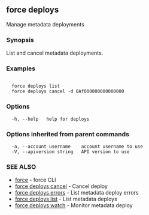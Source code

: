 ## force deploys

Manage metadata deployments

### Synopsis


List and cancel metadata deployments.


### Examples

```

  force deploys list
  force deploys cancel -d 0Af000000000000000

```

### Options

```
  -h, --help   help for deploys
```

### Options inherited from parent commands

```
  -a, --account username    account username to use
  -V, --apiversion string   API version to use
```

### SEE ALSO

* [force](force.md)	 - force CLI
* [force deploys cancel](force_deploys_cancel.md)	 - Cancel deploy
* [force deploys errors](force_deploys_errors.md)	 - List metadata deploy errors
* [force deploys list](force_deploys_list.md)	 - List metadata deploys
* [force deploys watch](force_deploys_watch.md)	 - Monitor metadata deploy

